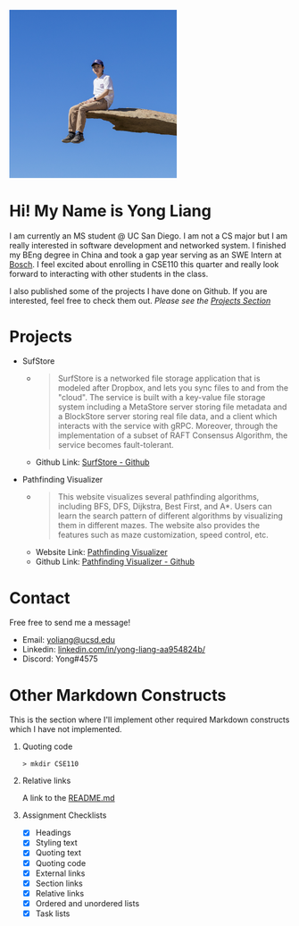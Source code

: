 <p center>
<img src="img/intro_photo.jpeg" width="300">
</p>

# Hi! My Name is Yong Liang
I am currently an MS student @ UC San Diego. I am not a CS major but I am really interested in software development and networked system. I finished my BEng degree in China and took a gap year serving as an SWE Intern at [Bosch](https://www.bosch.com.cn/en/our-company/bosch-in-china/bosch-automotive-products-changsha/). I feel excited about enrolling in CSE110 this quarter and really look forward to interacting with other students in the class.

I also published some of the projects I have done on Github. If you are interested, feel free to check them out. *Please see the [Projects Section](#projects)*

# Projects

- SufStore
  - > SurfStore is a networked file storage application that is modeled after Dropbox, and lets you sync files to and from the "cloud". The service is built with a key-value file storage system including a MetaStore server storing file metadata and a BlockStore server storing real file data, and a client which interacts with the service with gRPC. Moreover, through the implementation of a subset of RAFT Consensus Algorithm, the service becomes fault-tolerant.
  - Github Link: [SurfStore - Github](https://github.com/chrisliang12/SurfstoreWithRaft)

- Pathfinding Visualizer
  - > This website visualizes several pathfinding algorithms, including BFS, DFS, Dijkstra, Best First, and A*. Users can learn the search pattern of different algorithms by visualizing them in different mazes. The website also provides the features such as maze customization, speed control, etc.
  - Website Link: [Pathfinding Visualizer](https://chrisliang12.github.io/pathfinding-visualizer-react/)
  - Github Link: [Pathfinding Visualizer - Github](https://github.com/chrisliang12/pathfinding-visualizer-react)

# Contact
Free free to send me a message!
- Email: yoliang@ucsd.edu
- Linkedin: [linkedin.com/in/yong-liang-aa954824b/](https://www.linkedin.com/in/yong-liang-aa954824b/)
- Discord: Yong#4575


# Other Markdown Constructs
This is the section where I'll implement other required Markdown constructs which I have not implemented.

1. Quoting code
    ```console
    > mkdir CSE110
    ```

2. Relative links
   
    A link to the [README.md](README.md)

1. Assignment Checklists
   - [x]  Headings
   - [x]  Styling text
   - [x]  Quoting text
   - [x]  Quoting code
   - [x]  External links
   - [x]  Section links
   - [x]  Relative links
   - [x]  Ordered and unordered lists
   - [x]  Task lists